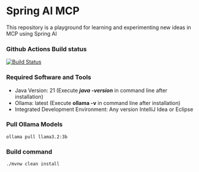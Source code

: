 # Spring AI MCP
This repository is a playground for learning and experimenting new ideas in MCP using Spring AI

### Github Actions Build status
[![Build Status](https://github.com/harishkannarao/spring-ai-mcp/workflows/CI-main/badge.svg)](https://github.com/harishkannarao/spring-ai-mcp/actions?query=workflow%3ACI-main)

### Required Software and Tools
* Java Version: 21 (Execute **_java -version_** in command line after installation)
* Ollama: latest (Execute **ollama -v** in command line after installation)
* Integrated Development Environment: Any version IntelliJ Idea or Eclipse

### Pull Ollama Models

    ollama pull llama3.2:3b

### Build command

    ./mvnw clean install